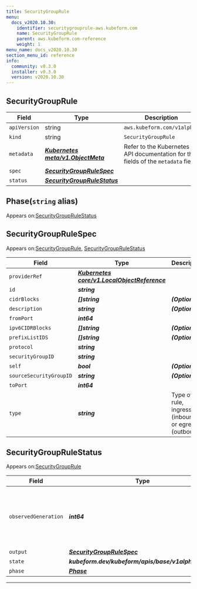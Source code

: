 ```yaml
---
title: SecurityGroupRule
menu:
  docs_v2020.10.30:
    identifier: securitygrouprule-aws.kubeform.com
    name: SecurityGroupRule
    parent: aws.kubeform.com-reference
    weight: 1
menu_name: docs_v2020.10.30
section_menu_id: reference
info:
  community: v0.3.0
  installer: v0.3.0
  version: v2020.10.30
---
```


## SecurityGroupRule
| Field | Type | Description |
| ------ | ----- | ----------- |
| `apiVersion` | string | `aws.kubeform.com/v1alpha1` |
|    `kind` | string | `SecurityGroupRule` |
| `metadata` | ***[Kubernetes meta/v1.ObjectMeta](https://v1-18.docs.kubernetes.io/docs/reference/generated/kubernetes-api/v1.18/#objectmeta-v1-meta)***|Refer to the Kubernetes API documentation for the fields of the `metadata` field.|
| `spec` | ***[SecurityGroupRuleSpec](#securitygrouprulespec)***||
| `status` | ***[SecurityGroupRuleStatus](#securitygrouprulestatus)***||
## Phase(`string` alias)

Appears on:[SecurityGroupRuleStatus](#securitygrouprulestatus)

## SecurityGroupRuleSpec

Appears on:[SecurityGroupRule](#securitygrouprule), [SecurityGroupRuleStatus](#securitygrouprulestatus)

| Field | Type | Description |
| ------ | ----- | ----------- |
| `providerRef` | ***[Kubernetes core/v1.LocalObjectReference](https://v1-18.docs.kubernetes.io/docs/reference/generated/kubernetes-api/v1.18/#localobjectreference-v1-core)***||
| `id` | ***string***||
| `cidrBlocks` | ***[]string***| ***(Optional)*** |
| `description` | ***string***| ***(Optional)*** |
| `fromPort` | ***int64***||
| `ipv6CIDRBlocks` | ***[]string***| ***(Optional)*** |
| `prefixListIDS` | ***[]string***| ***(Optional)*** |
| `protocol` | ***string***||
| `securityGroupID` | ***string***||
| `self` | ***bool***| ***(Optional)*** |
| `sourceSecurityGroupID` | ***string***| ***(Optional)*** |
| `toPort` | ***int64***||
| `type` | ***string***|Type of rule, ingress (inbound) or egress (outbound).|
## SecurityGroupRuleStatus

Appears on:[SecurityGroupRule](#securitygrouprule)

| Field | Type | Description |
| ------ | ----- | ----------- |
| `observedGeneration` | ***int64***| ***(Optional)*** Resource generation, which is updated on mutation by the API Server.|
| `output` | ***[SecurityGroupRuleSpec](#securitygrouprulespec)***| ***(Optional)*** |
| `state` | ***kubeform.dev/kubeform/apis/base/v1alpha1.State***| ***(Optional)*** |
| `phase` | ***[Phase](#phase)***| ***(Optional)*** |
---
